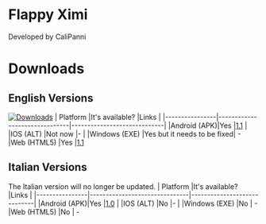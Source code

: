 # Flappy Ximi

Developed by CaliPanni


# Downloads
## English Versions
[![Downloads](https://img.shields.io/github/downloads/CaliPanni/flappyximi/total.svg)]()
| Platform              |It's available?                       |Links                         |
|----------------|-------------------------------|-----------------------------|
|Android (APK)|Yes            |[1.1](https://github.com/CaliPanni/flappyximi/releases/download/engh/flappyximieng.apk)           |
|IOS  (ALT)        |Not now           |-            |
|Windows     (EXE)   |Yes but it needs to be fixed|  -
|Web     (HTML5)   |Yes |[1.1](https://calipanni.github.io/flappyximi/)

## Italian Versions
The Italian version will no longer be updated.
| Platform              |It's available?                       |Links                         |
|----------------|-------------------------------|-----------------------------|
|Android (APK)|Yes            |[1.0](https://github.com/CaliPanni/flappyximi/releases/download/releses/flappyximita.apk)          |
|IOS  (ALT)        |No           |-            |
|Windows     (EXE)   |No |  -
|Web     (HTML5)   |No | -


